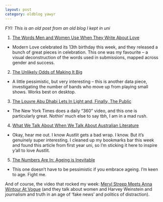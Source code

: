```yaml
---
layout: post
category: oldblog yawyr
---
```


_FYI: This is an old post from an old blog I kept in uni_

1. [The Words Men and Women Use When They Write About Love](https://www.nytimes.com/interactive/2017/11/07/upshot/modern-love-what-we-write-when-we-write-about-love.html) 
- Modern Love celebrated its 13th birthday this week, and they released a bunch of great pieces in celebration. This one was my favourite – a visual deconstruction of the words used in submissions, mapped across gender and success.
2. [The Unlikely Odds of Making It Big](https://pudding.cool/2017/01/making-it-big/) 
- A little pessimistic, but very interesting – this is another data piece, investigating the number of bands who move up from playing small shows. Works best on desktop.
3. [The Louvre Abu Dhabi Lets In Light and, Finally, The Public](https://www.nytimes.com/video/arts/100000005524840/the-louvre-abu-dhabi-lets-in-light-and-finally-the-public.html) 
- The New York Times does a daily “360” video, and this one is particularly great. Nothin’ much else to say tbh, I am in a mad rush.
4. [What We Talk About When We Talk About Australian Literature](https://sydneyreviewofbooks.com/what-we-talk-about-when-we-talk-about-australian-literature/) 
- Okay, hear me out. I know Austlit gets a bad wrap. I know. But it’s genuinely super interesting. I cleaned up my bookmarks bar this week and found this article from first year uni, so I’m sticking it here to inspire y’all to love Austlit. 
5. [The Numbers Are In: Ageing is Inevitable](https://cosmosmagazine.com/mathematics/the-numbers-are-in-ageing-is-inevitable) 
- This one doesn’t have to be pessimistic if you embrace ageing. I’m keen to age. Fight me.

And of course, the video that rocked my week: [Meryl Streep Meets Anna Wintour At Vogue](https://www.youtube.com/watch?v=dW4wpGg64pE) (and they talk about women and Harvey Weinstein and journalism and truth in an age of ‘fake news’ and politics of distraction).